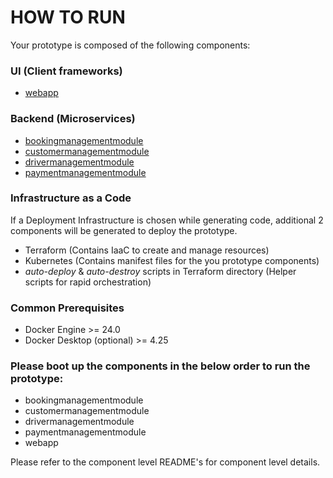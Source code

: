 # HOW TO RUN

Your prototype is composed of the following components:

### UI (Client frameworks)

-   [webapp](webapp/README.md)

### Backend (Microservices)

-   [bookingmanagementmodule](bookingmanagementmodule/README.md)
-   [customermanagementmodule](customermanagementmodule/README.md)
-   [drivermanagementmodule](drivermanagementmodule/README.md)
-   [paymentmanagementmodule](paymentmanagementmodule/README.md)

### Infrastructure as a Code

If a Deployment Infrastructure is chosen while generating code, additional 2 components will be generated to deploy the prototype.

-   Terraform (Contains IaaC to create and manage resources)
-   Kubernetes (Contains manifest files for the you prototype components)
-   _auto-deploy_ & _auto-destroy_ scripts in Terraform directory (Helper scripts for rapid orchestration)

### Common Prerequisites

-   Docker Engine >= 24.0
-   Docker Desktop (optional) >= 4.25

### Please boot up the components in the below order to run the prototype:

-   bookingmanagementmodule
-   customermanagementmodule
-   drivermanagementmodule
-   paymentmanagementmodule
-   webapp

Please refer to the component level README's for component level details.
